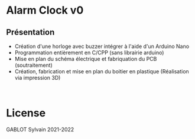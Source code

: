 # **Alarm Clock v0**

## Présentation
- Création d'une horloge avec buzzer intégrer à l'aide d'un Arduino Nano
- Programmation entièrement en C/CPP (sans librairie arduino)
- Mise en plan du schéma électrique et fabriquation du PCB (soutraitement)
- Création, fabrication et mise en plan du boitier en plastique (Réalisation via impression 3D)

</br>

# License
GABLOT Sylvain 2021-2022